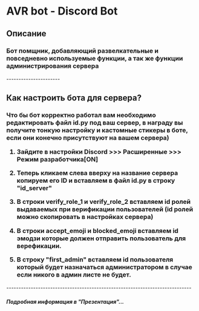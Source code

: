 <h1>AVR bot - Discord Bot</h1>

<h2>Описание</h2>

<h3>Бот помщник, добавляющий развелкательные и повседневно используемые функции,
а так же функции администрирования сервера</h3>
----------------------
<h2>Как настроить бота для сервера?</h2>

<h3>Что бы бот корректно работал вам необходимо
редактировать файл id.py под ваш сервер, в награду вы получите тонкую настройку и кастомные стикеры
в боте, если они конечно присутствуют на вашем сервера)  
   
1. Зайдите в настройки Discord >>> Расширенные >>> Режим разработчика[ON]  
   
2. Теперь кликаем слева вверху на название сервера копируем его ID и вставляем в файл
id.py в строку "id_server"  
   
3. В строки verify_role_1 и verify_role_2 вставляем id ролей выдаваемых при верификации пользователей
   (id ролей можно скопировать в настройках сервера)  
   
4. В строки accept_emoji и blocked_emoji вставляем id эмодзи которые должен отправить
пользователь для верефикации.  
   
5. В строку "first_admin" вставляем id пользователя который будет назначаться администратором
в случае если никого в админ листе не будет.  
   
</h3>
  ----------------------------------------------------------------------------
<h5>Подробная информация в "Презентация"...</h5>
